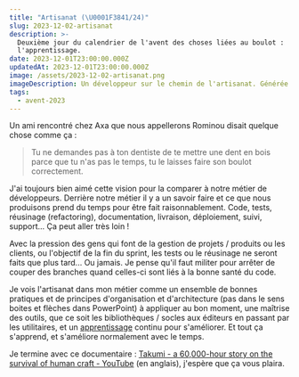 ```yaml
---
title: "Artisanat (\U0001F3841/24)"
slug: 2023-12-02-artisanat
description: >-
  Deuxième jour du calendrier de l'avent des choses liées au boulot :
  l'apprentissage.
date: 2023-12-01T23:00:00.000Z
updatedAt: 2023-12-01T23:00:00.000Z
image: /assets/2023-12-02-artisanat.png
imageDescription: Un développeur sur le chemin de l'artisanat. Générée avec SDXL 1.0.
tags:
  - avent-2023
---
```


Un ami rencontré chez Axa que nous appellerons Rominou disait quelque chose comme ça :

> Tu ne demandes pas à ton dentiste de te mettre une dent en bois parce que tu n'as pas le temps, tu le laisses faire son boulot correctement.

J'ai toujours bien aimé cette vision pour la comparer à notre métier de développeurs. Derrière notre métier il y a un savoir faire et ce que nous produisons prend du temps pour être fait raisonnablement. Code, tests, réusinage (refactoring), documentation, livraison, déploiement, suivi, support... Ça peut aller très loin !

Avec la pression des gens qui font de la gestion de projets / produits ou les clients, ou l'objectif de la fin du sprint, les tests ou le réusinage ne seront faits que plus tard... Ou jamais. Je pense qu'il faut militer pour arrêter de couper des branches quand celles-ci sont liés à la bonne santé du code.

Je vois l'artisanat dans mon métier comme un ensemble de bonnes pratiques et de principes d'organisation et d'architecture (pas dans le sens boites et flèches dans PowerPoint) à appliquer au bon moment, une maîtrise des outils, que ce soit les bibliothèques / socles aux éditeurs en passant par les utilitaires, et un [apprentissage](https://sieg.fr/ied/2023-12-01-apprentissage) continu pour s'améliorer. Et tout ça s'apprend, et s'améliore normalement avec le temps.

Je termine avec  ce documentaire : [Takumi - a 60,000-hour story on the survival of human craft - YouTube](https://www.youtube.com/watch?v=9EI3aEFANBo) (en anglais), j'espère que ça vous plaira.
